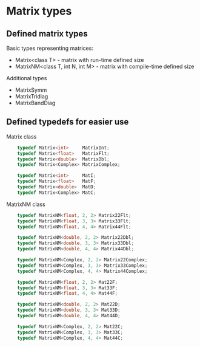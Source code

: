 # Matrix types

## Defined matrix types

Basic types representing matrices:
- Matrix\<class T> - matrix with run-time defined size
- MatrixNM\<class T, int N, int M> - matrix with compile-time defined size

Additional types
- MatrixSymm
- MatrixTridiag
- MatrixBandDiag


## Defined typedefs for easier use

Matrix class
~~~ c++
    typedef Matrix<int>     MatrixInt;
    typedef Matrix<float>   MatrixFlt;
    typedef Matrix<double>  MatrixDbl;
    typedef Matrix<Complex> MatrixComplex;

    typedef Matrix<int>     MatI;
    typedef Matrix<float>   MatF;
    typedef Matrix<double>  MatD;
    typedef Matrix<Complex> MatC; 
~~~
MatrixNM class
~~~ c++
    typedef MatrixNM<float, 2, 2> Matrix22Flt;
    typedef MatrixNM<float, 3, 3> Matrix33Flt;
    typedef MatrixNM<float, 4, 4> Matrix44Flt;

    typedef MatrixNM<double, 2, 2> Matrix22Dbl;
    typedef MatrixNM<double, 3, 3> Matrix33Dbl;
    typedef MatrixNM<double, 4, 4> Matrix44Dbl;

    typedef MatrixNM<Complex, 2, 2> Matrix22Complex;
    typedef MatrixNM<Complex, 3, 3> Matrix33Complex;
    typedef MatrixNM<Complex, 4, 4> Matrix44Complex;

    typedef MatrixNM<float, 2, 2> Mat22F;
    typedef MatrixNM<float, 3, 3> Mat33F;
    typedef MatrixNM<float, 4, 4> Mat44F;

    typedef MatrixNM<double, 2, 2> Mat22D;
    typedef MatrixNM<double, 3, 3> Mat33D;
    typedef MatrixNM<double, 4, 4> Mat44D;

    typedef MatrixNM<Complex, 2, 2> Mat22C;
    typedef MatrixNM<Complex, 3, 3> Mat33C;
    typedef MatrixNM<Complex, 4, 4> Mat44C;
~~~
